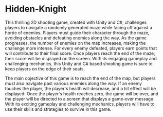 # Hidden-Knight
This thrilling 2D shooting game, created with Unity and C#, challenges players to navigate a randomly generated maze while facing off against a horde of enemies. Players must guide their character through the maze, avoiding obstacles and defeating enemies along the way. As the game progresses, the number of enemies on the map increases, making the challenge more intense. For every enemy defeated, players earn points that will contribute to their final score. Once players reach the end of the maze, their score will be displayed on the screen. With its engaging gameplay and challenging mechanics, this Unity and C# based shooting game is sure to keep players on the edge of their seats.

The main objective of this game is to reach the end of the map, but players must also navigate past various enemies along the way. If an enemy touches the player, the player's health will decrease, and a hit effect will be displayed. Once the player's health reaches zero, the game will be over, and the player will be directed to a screen that displays a game-over message. With its exciting gameplay and challenging mechanics, players will have to use their skills and strategies to survive in this game.
